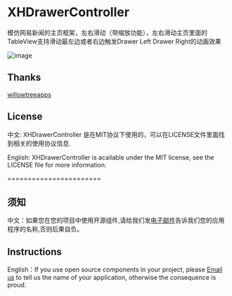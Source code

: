 XHDrawerController
==================

模仿网易新闻的主页框架，左右滑动（带缩放功能），左右滑动主页里面的TableView支持滑动最左边或者右边触发Drawer Left Drawer Right的动画效果


![image](https://github.com/JackTeam/XHDrawerController/raw/master/Screenshots/XHDrawerController.gif)



## Thanks
[willowtreeapps](https://github.com/willowtreeapps)


## License

中文:      XHDrawerController 是在MIT协议下使用的，可以在LICENSE文件里面找到相关的使用协议信息.

English:   XHDrawerController is acailable under the MIT license, see the LICENSE file for more information.



=======================
## 须知       
中文：如果您在您的项目中使用开源组件,请给我们发[电子邮件](mailto:xhzengAIB@gmail.com?subject=From%20GitHub%20XHDrawerController)告诉我们您的应用程序的名称,否则后果自负。         

## Instructions
         
English：If you use open source components in your project, please [Email us](mailto:xhzengAIB@gmail.com?subject=From%20GitHub%20XHDrawerController) to tell us the name of your application, otherwise the consequence is proud.
